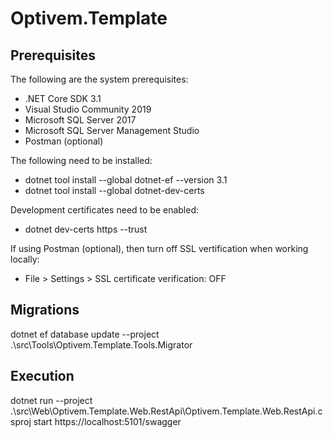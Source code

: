 # Optivem.Template

## Prerequisites

The following are the system prerequisites:

* .NET Core SDK 3.1
* Visual Studio Community 2019
* Microsoft SQL Server 2017
* Microsoft SQL Server Management Studio
* Postman (optional)

The following need to be installed:

* dotnet tool install --global dotnet-ef --version 3.1
* dotnet tool install --global dotnet-dev-certs

Development certificates need to be enabled:
* dotnet dev-certs https --trust

If using Postman (optional), then turn off SSL vertification when working locally:
* File > Settings > SSL certificate verification: OFF

## Migrations

dotnet ef database update --project .\src\Tools\Optivem.Template.Tools.Migrator

## Execution

dotnet run --project .\src\Web\Optivem.Template.Web.RestApi\Optivem.Template.Web.RestApi.csproj
start https://localhost:5101/swagger